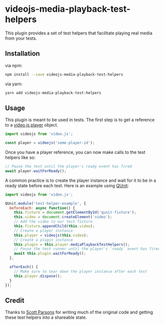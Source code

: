 # videojs-media-playback-test-helpers

This plugin provides a set of test helpers that facilitate playing real media from your tests.

## Installation

via npm:
```sh
npm install --save videojs-media-playback-test-helpers
```

via yarn:
```sh
yarn add videojs-media-playback-test-helpers
```

## Usage

This plugin is meant to be used in tests. The first step is to get a reference to a [video.js player](https://docs.videojs.com/player) object.

```js
import videojs from 'video.js';

const player = videojs('some-player-id');
```

Once you have a player reference, you can now make calls to the test helpers like so:
```js
// Pause the test until the player's ready event has fired
await player.waitForReady();
```

A common practice is to create the player instance and wait for it to be in a ready state before each test. Here is an example using [QUnit](https://qunitjs.com/):
```js
import videojs from 'video.js';

QUnit.module('test-helper-example', {
  beforeEach: async function() {
    this.fixture = document.getElementById('qunit-fixture');
    this.video = document.createElement('video');
    // Add the video to our test fixture
    this.fixture.appendChild(this.video);
    // Create a player instance
    this.player = videojs(this.video);
    // Create a plugin instance
    this.plugin = this.player.mediaPlaybackTestHelpers();
    // Pause the test runner until the player's `ready` event has fired
    await this.plugin.waitForReady();
  },

  afterEach() {
    // Make sure to tear down the player instance after each test
    this.player.dispose();
  }
});
```

## Credit

Thanks to [Scott Parsons](https://www.linkedin.com/in/scottaparsons/) for writing much of the original code and getting these test helpers into a shareable state.


[videojs]:http://videojs.com/
